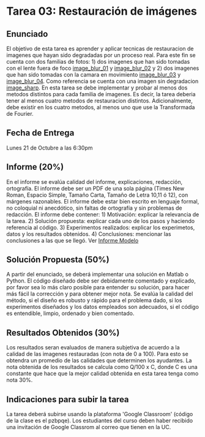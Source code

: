 # Tarea 03: Restauración de imágenes

## Enunciado
El objetivo de esta tarea es aprender y aplicar tecnicas de restauracion de imagenes que hayan sido degradadas por un proceso real. Para este fin se cuenta con dos familias de fotos: 1) dos imagenes que han sido tomadas con el lente fuera de foco [image_blur_01](https://github.com/domingomery/imagenes/blob/master/tareas/Tarea_03/image_blur_01.png) y [image_blur_02](https://github.com/domingomery/imagenes/blob/master/tareas/Tarea_03/image_blur_02.png) y 2) dos imagenes que han sido tomadas con la camara en movimiento [image_blur_03](https://github.com/domingomery/imagenes/blob/master/tareas/Tarea_03/image_blur_03.png) y [image_blur_04](https://github.com/domingomery/imagenes/blob/master/tareas/Tarea_03/image_blur_04.png). Como referencia se cuenta con una imagen sin degradacion [image_sharp](https://github.com/domingomery/imagenes/blob/master/tareas/Tarea_03/image_sharp.png). En esta tarea se debe implementar y probar al menos dos metodos distintos para cada familia de imagenes. Es decir, la tarea deberia tener al menos cuatro metodos de restauracion distintos. Adicionalmente, debe existir en los cuatro metodos, al menos uno que use la Transformada de Fourier.



## Fecha de Entrega
Lunes 21 de Octubre a las 6:30pm

## Informe (20%)
En el informe se evalúa calidad del informe, explicaciones, redacción, ortografía. El informe debe ser un PDF de una sola página (Times New Roman, Espacio Simple, Tamaño Carta, Tamaño de Letra 10,11 ó 12), con márgenes razonables. El informe debe estar bien escrito en lenguaje formal, no coloquial ni anecdótico, sin faltas de ortografía y sin problemas de redacción. El informe debe contener: 1) Motivación: explicar la relevancia de la tarea. 2) Solución propuesta: explicar cada uno de los pasos y haciendo referencia al código. 3) Experimentos realizados: explicar los experimetos, datos y los resultados obtenidos. 4) Conclusiones: mencionar las conclusiones a las que se llegó. Ver [Informe Modelo](https://github.com/domingomery/imagenes/blob/master/tareas/TareaModelo.pdf)

## Solución Propuesta (50%)
A partir del enunciado, se deberá implementar una solución en Matlab o Python. El código diseñado debe ser debidamente comentado y explicado, por favor sea lo más claro posible para entender su solución, para hacer más fácil la corrección y para obtener mejor nota. Se evalúa la calidad del método, si el diseño es robusto y rápido para el problema dado, si los experimentos diseñados y los datos empleados son adecuados, si el código es entendible, limpio, ordenado y bien comentado.

## Resultados Obtenidos (30%)
Los resultados seran evaluados de manera subjetiva de acuerdo a la calidad de las imagenes restauradas (con nota de 0 a 100). Para esto se obtendra un promedio de las calidades que determinen los ayudantes. La nota obtenida de los resultados se calcula como Q/100 x C, donde C es una constante que hace que la mejor calidad obtenida en esta tarea tenga como nota 30%. 


## Indicaciones para subir la tarea
La tarea deberá subirse usando la plataforma 'Google Classroom' (código de la clase es el pzbpqe). Los estudiantes del curso deben haber recibido una invitación de Google Classrom al correo que tienen en la UC.
